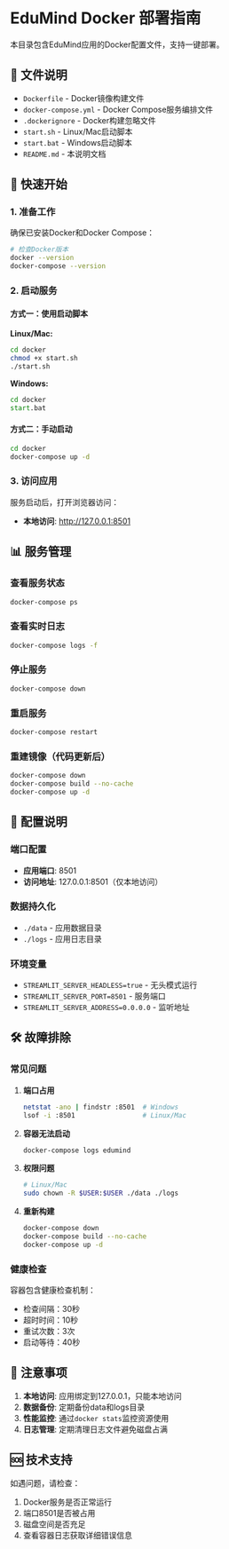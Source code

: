 # EduMind Docker 部署指南

本目录包含EduMind应用的Docker配置文件，支持一键部署。

## 📁 文件说明

- `Dockerfile` - Docker镜像构建文件
- `docker-compose.yml` - Docker Compose服务编排文件
- `.dockerignore` - Docker构建忽略文件
- `start.sh` - Linux/Mac启动脚本
- `start.bat` - Windows启动脚本
- `README.md` - 本说明文档

## 🚀 快速开始

### 1. 准备工作

确保已安装Docker和Docker Compose：

```bash
# 检查Docker版本
docker --version
docker-compose --version
```

### 2. 启动服务

#### 方式一：使用启动脚本

**Linux/Mac:**
```bash
cd docker
chmod +x start.sh
./start.sh
```

**Windows:**
```cmd
cd docker
start.bat
```

#### 方式二：手动启动

```bash
cd docker
docker-compose up -d
```

### 3. 访问应用

服务启动后，打开浏览器访问：
- **本地访问**: http://127.0.0.1:8501

## 📊 服务管理

### 查看服务状态
```bash
docker-compose ps
```

### 查看实时日志
```bash
docker-compose logs -f
```

### 停止服务
```bash
docker-compose down
```

### 重启服务
```bash
docker-compose restart
```

### 重建镜像（代码更新后）
```bash
docker-compose down
docker-compose build --no-cache
docker-compose up -d
```

## 🔧 配置说明

### 端口配置
- **应用端口**: 8501
- **访问地址**: 127.0.0.1:8501（仅本地访问）

### 数据持久化
- `./data` - 应用数据目录
- `./logs` - 应用日志目录

### 环境变量
- `STREAMLIT_SERVER_HEADLESS=true` - 无头模式运行
- `STREAMLIT_SERVER_PORT=8501` - 服务端口
- `STREAMLIT_SERVER_ADDRESS=0.0.0.0` - 监听地址

## 🛠️ 故障排除

### 常见问题

1. **端口占用**
   ```bash
   netstat -ano | findstr :8501  # Windows
   lsof -i :8501                 # Linux/Mac
   ```

2. **容器无法启动**
   ```bash
   docker-compose logs edumind
   ```

3. **权限问题**
   ```bash
   # Linux/Mac
   sudo chown -R $USER:$USER ./data ./logs
   ```

4. **重新构建**
   ```bash
   docker-compose down
   docker-compose build --no-cache
   docker-compose up -d
   ```

### 健康检查

容器包含健康检查机制：
- 检查间隔：30秒
- 超时时间：10秒
- 重试次数：3次
- 启动等待：40秒

## 📝 注意事项

1. **本地访问**: 应用绑定到127.0.0.1，只能本地访问
2. **数据备份**: 定期备份data和logs目录
3. **性能监控**: 通过`docker stats`监控资源使用
4. **日志管理**: 定期清理日志文件避免磁盘占满

## 🆘 技术支持

如遇问题，请检查：
1. Docker服务是否正常运行
2. 端口8501是否被占用
3. 磁盘空间是否充足
4. 查看容器日志获取详细错误信息 